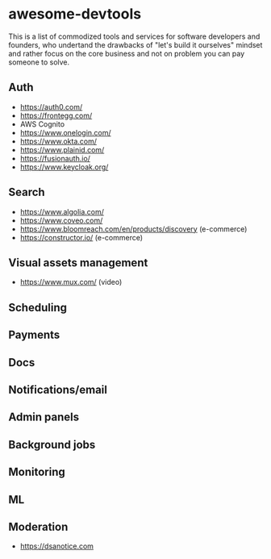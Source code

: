 # awesome-devtools

This is a list of commodized tools and services for software developers and founders, who undertand the drawbacks of "let's build it ourselves" mindset and rather focus on the core business and not on problem you can pay someone to solve.

## Auth

- https://auth0.com/
- https://frontegg.com/
- AWS Cognito
- https://www.onelogin.com/
- https://www.okta.com/
- https://www.plainid.com/
- https://fusionauth.io/
- https://www.keycloak.org/

## Search

- https://www.algolia.com/
- https://www.coveo.com/
- https://www.bloomreach.com/en/products/discovery (e-commerce)
- https://constructor.io/ (e-commerce)

## Visual assets management

- https://www.mux.com/ (video)


## Scheduling
## Payments
## Docs
## Notifications/email
## Admin panels
## Background jobs
## Monitoring 
## ML
## Moderation

- https://dsanotice.com
